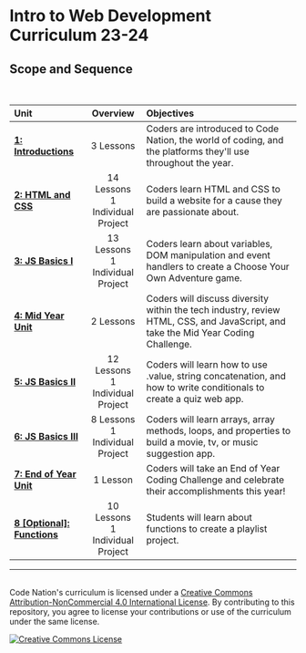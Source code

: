# Intro to Web Development Curriculum 23-24

  

## Scope and Sequence

<br>

| Unit | Overview | Objectives |
| :--------------------------------------------------- | :----------------------------------------------: | :--------------------------------------------------------------------------------------------------------------------------------------------------------------------------------------------------------------------------------------------------------------------------------------------------------------------------------------------------------------------------------------------------------------------------------------------------------------------------------------------------------------------------------------------------------------------------------------------------------------------------------------------------------------- |
| [**1: Introductions**](units/unit1) | 3 Lessons | Coders are introduced to Code Nation, the world of coding, and the platforms they'll use throughout the year. |
| [**2: HTML and CSS**](units/unit2) | 14 Lessons<br>1 Individual Project | Coders learn HTML and CSS to build a website for a cause they are passionate about. |
| [**3: JS Basics I**](units/unit3) | 13 Lessons<br>1 Individual Project | Coders learn about variables, DOM manipulation and event handlers to create a Choose Your Own Adventure game. |
| [**4: Mid Year Unit**](units/unit4) | 2 Lessons | Coders will discuss diversity within the tech industry, review HTML, CSS, and JavaScript, and take the Mid Year Coding Challenge. |
| [**5: JS Basics II**](units/unit5) | 12 Lessons<br>1 Individual Project | Coders will learn how to use .value, string concatenation, and how to write conditionals to create a quiz web app. |
| [**6: JS Basics III**](units/unit6) | 8 Lessons<br>1 Individual Project | Coders will learn arrays, array methods, loops, and properties to build a movie, tv, or music suggestion app. |
| [**7: End of Year Unit**](units/unit7) | 1 Lesson | Coders will take an End of Year Coding Challenge and celebrate their accomplishments this year! |
| [**8 [Optional]: Functions**](units/unit8) | 10 Lessons<br>1 Individual Project | Students will learn about functions to create a playlist project. |

---

<br>
Code Nation's curriculum is licensed under a <a rel="license" href="http://creativecommons.org/licenses/by-nc/4.0/">Creative Commons Attribution-NonCommercial 4.0 International License</a>. By contributing to this repository, you agree to license your contributions or use of the curriculum under the same license.

<a rel="license" href="http://creativecommons.org/licenses/by-nc/4.0/"><img alt="Creative Commons License" style="border-width:0" src="https://i.creativecommons.org/l/by-nc/4.0/88x31.png" /></a>